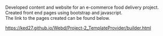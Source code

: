 Developed content and website for an e-commerce food delivery project.<br/> 
Created front end pages using bootstrap and javascript. <br/>
The link to the pages created can be found below.

https://ked27.github.io/Webd/Project-2_TemplateProvider/builder.html
